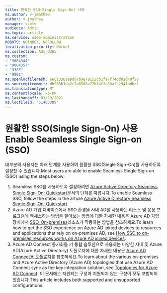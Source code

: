 ```yaml
---
title: 원활한 SSO(Single Sign-On) 사용
ms.author: v-jmathew
author: v-jmathew
manager: scotv
audience: Admin
ms.topic: article
ms.service: o365-administration
ROBOTS: NOINDEX, NOFOLLOW
localization_priority: Normal
ms.collection: Adm_O365
ms.custom:
- "9004344"
- "9004357"
- "9385"
- "9861"
ms.openlocfilehash: 66613381a9d07b9e79152cb1fa7f746d02d40f26
ms.sourcegitcommit: db908b3da2c7a6508a77bf4f2c80afb294fadbd1
ms.translationtype: MT
ms.contentlocale: ko-KR
ms.lasthandoff: 03/29/2021
ms.locfileid: "51403389"
---
```

# <a name="enable-seamless-single-sign-on-sso"></a><span data-ttu-id="3b2cc-102">원활한 SSO(Single Sign-On) 사용</span><span class="sxs-lookup"><span data-stu-id="3b2cc-102">Enable Seamless Single Sign-on (SSO)</span></span>

<span data-ttu-id="3b2cc-103">대부분의 사용자는 아래 단계를 사용하여 원활한 SSO(Single Sign-On)를 사용하도록 설정할 수 있습니다.</span><span class="sxs-lookup"><span data-stu-id="3b2cc-103">Most users are able to enable Seamless Single Sign-on (SSO) using the steps below:</span></span>

1. <span data-ttu-id="3b2cc-104">Seamless SSO를 사용하도록 설정하려면 [Azure Active Directory Seamless Single Sign-On: Quickstart](https://docs.microsoft.com/azure/active-directory/hybrid/how-to-connect-sso-quick-start)문서의 단계를 따릅니다.</span><span class="sxs-lookup"><span data-stu-id="3b2cc-104">To enable Seamless SSO, follow the steps in the article [Azure Active Directory Seamless Single Sign-On: Quickstart](https://docs.microsoft.com/azure/active-directory/hybrid/how-to-connect-sso-quick-start).</span></span>
2. <span data-ttu-id="3b2cc-105">Azure AD 가입 디바이스에서 SSO 환경을 사내 AD를 사용하는 리소스 및 응용 프로그램에 액세스하는 방법을 알아보는 방법에 대한 자세한 내용은 Azure AD 가입 장치에서 [SSO-On-premises](https://docs.microsoft.com/azure/active-directory/devices/azuread-join-sso)리소스가 작동하는 방법을 참조하세요.</span><span class="sxs-lookup"><span data-stu-id="3b2cc-105">To learn how to get the SSO experience on Azure AD joined devices to resources and applications that rely on on-premises AD, see [How SSO to on-premises resources works on Azure AD joined devices](https://docs.microsoft.com/azure/active-directory/devices/azuread-join-sso).</span></span>
3. <span data-ttu-id="3b2cc-106">Azure AD Connect 동기화를 키 통합 솔루션으로 사용하는 다양한 사내 및 Azure AD(Azure Active Directory) 토폴로지에 대한 자세한 내용은 [Azure AD Connect용 토폴로지](https://docs.microsoft.com/azure/active-directory/hybrid/plan-connect-topologies)를 참조하세요.</span><span class="sxs-lookup"><span data-stu-id="3b2cc-106">To learn about the various on-premises and Azure Active Directory (Azure AD) topologies that use Azure AD Connect sync as the key integration solution, see [Topologies for Azure AD Connect](https://docs.microsoft.com/azure/active-directory/hybrid/plan-connect-topologies).</span></span> <span data-ttu-id="3b2cc-107">이 문서에는 지원되는 구성과 지원되지 않는 구성이 모두 포함되어 있습니다.</span><span class="sxs-lookup"><span data-stu-id="3b2cc-107">This article includes both supported and unsupported configurations.</span></span>
